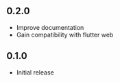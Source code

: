 ## 0.2.0

* Improve documentation
* Gain compatibility with flutter web

## 0.1.0

* Initial release
